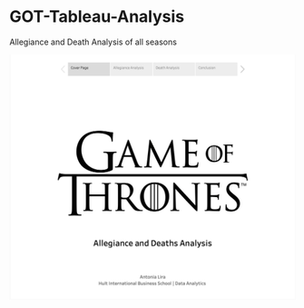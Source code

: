 # GOT-Tableau-Analysis
Allegiance and Death Analysis of all seasons 


![Page 1](https://github.com/antonialira/GOT-Tableau-Analysis/blob/main/GOT/1.png)
